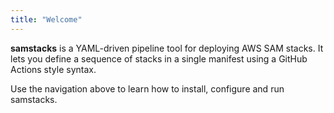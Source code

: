 ```yaml
---
title: "Welcome"
---
```


**samstacks** is a YAML-driven pipeline tool for deploying AWS SAM stacks. It lets you define a sequence of stacks in a single manifest using a GitHub Actions style syntax.

Use the navigation above to learn how to install, configure and run samstacks.
